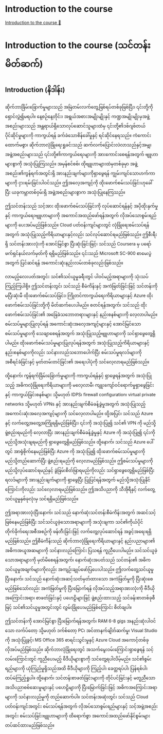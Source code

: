 # Introduction to the course

[Introduction to the course 🔗](https://www.coursera.org/learn/cybersecurity-tools-and-technologies/lecture/FEBNP/introduction-to-the-course)

# Introduction to the course (သင်တန်းမိတ်ဆက်)

## Introduction (နိဒါန်း)

ဆိုက်ဘာခြိမ်းခြောက်မှုများသည် အမြဲတမ်းလက်တွေ့ဖြစ်ရပ်တစ်ခုဖြစ်ပြီး၊ ၎င်းတို့ကိုရှောင်လွှဲ၍မရပါ။ နေ့စဉ်နေ့တိုင်း၊ အရွယ်အစားအမျိုးမျိုးနှင့် ကဏ္ဍအမျိုးမျိုးမှအဖွဲ့အစည်းများသည် အန္တရာယ်ရှိသောလုပ်ဆောင်သူများထံမှ ၎င်းတို့၏ဒစ်ဂျစ်တယ်ပိုင်ဆိုင်မှုများကို ကာကွယ်ရန် ခက်ခဲသောစိန်ခေါ်မှုနှင့် ရင်ဆိုင်နေရသည်။ ကံကောင်းထောက်မစွာ၊ ဆိုက်ဘာလုံခြုံရေးရှုခင်းသည် ဆက်လက်ပြောင်းလဲလာသည်နှင့်အမျှ၊ အဖွဲ့အစည်းများသည် ၎င်းတို့၏ကာကွယ်ရေးများကို အားကောင်းစေရန်အတွက် ဗျူဟာများစွာကို အသုံးပြုကြသည်။ အမှန်စင်စစ်၊ ထိုဗျူဟာများထဲမှတစ်ခုမှာ အဖွဲ့အစည်း၏ကွန်ရက်အတွင်းရှိ အားနည်းချက်များကိုရှာဖွေရန် ကျွမ်းကျင်သောဟက်ကာများကို ငှားရမ်းခြင်းပါဝင်သည်။ ဤအလေ့အကျင့်ကို ထိုးဖောက်စမ်းသပ်ခြင်းဟုခေါ်ပြီး ယခုကမ္ဘာတစ်ဝှမ်းရှိ အဖွဲ့အစည်းများစွာက အသုံးပြုနေကြသည်။

ဤသင်တန်းသည် သင့်အား ထိုးဖောက်စမ်းသပ်ခြင်းကို လုပ်ဆောင်ရန်နှင့် အပိုထိုးနှက်မှုနှင့် ကာကွယ်ရေးဗျူဟာများကို အကောင်အထည်ဖော်ရန်အတွက် လိုအပ်သောစွမ်းရည်များကို ပေးအပ်မည်ဖြစ်သည်။ Cloud ပတ်ဝန်းကျင်များတွင် လုံခြုံရေးစမ်းသပ်ရန်အတွက် အသုံးပြုသည့်ကိရိယာများနှင့်လည်း သင်လုပ်ဆောင်ရမည်ဖြစ်သည်။ ဤစီးရီးရှိ သင်တန်းအားလုံးကို အောင်မြင်စွာ ပြီးဆုံးခြင်းဖြင့်၊ သင်သည် Coursera မှ ပရော်ဖက်ရှင်နယ်လက်မှတ်ကို ရရှိမည်ဖြစ်သည်။ ၎င်းသည် Microsoft SC-900 စာမေးပွဲအတွက် ပြင်ဆင်ရန် အကောင်းဆုံးနည်းလမ်းတစ်ခုလည်းဖြစ်သည်။

လာမည့်လေးပတ်အတွင်း သင်၏သင်ယူမှုခရီးတွင် ပါဝင်မည့်အရာများကို သုံးသပ်ကြည့်ကြပါစို့။ ဤသင်တန်းတွင်၊ သင်သည် စီမံကိန်းနှင့် အကဲဖြတ်ခြင်းဖြင့် သင်တန်းကို မပြီးဆုံးမီ ထိုးဖောက်စမ်းသပ်ခြင်း၊ ကြိုတင်ကာကွယ်ရေးကိရိယာများနှင့် Azure ထိုးဖောက်စမ်းသပ်ခြင်းတို့ကို မိတ်ဆက်ပေးပါမည်။ စတင်ရန်အတွက်၊ သင်သည် ထိုးဖောက်စမ်းသပ်ခြင်း၏ အခြေခံသဘောတရားများနှင့် နည်းစနစ်များကို လေ့လာပါမည်။ စမ်းသပ်မှုများပြုလုပ်ရန် အကောင်းဆုံးအလေ့အကျင့်များနှင့် အောင်မြင်သောစမ်းသပ်မှုများကို သေချာစေရန်အတွက် အသုံးပြုသည့်ဗျူဟာများကို သင်ရှာဖွေတွေ့ရှိပါမည်။ ထိုးဖောက်စမ်းသပ်မှုများပြုလုပ်ရန်အတွက် အသုံးပြုသည့်ကိရိယာများနှင့် နည်းစနစ်များကိုလည်း သင်နားလည်သဘောပေါက်ပြီး စမ်းသပ်မှုရလဒ်များကို အစီရင်ခံခြင်းနှင့် မှတ်တမ်းတင်ခြင်း၏ အရေးပါပုံကို သင်လေ့လာရမည်ဖြစ်သည်။

ထို့နောက်၊ ကွန်ရက်ခြိမ်းခြောက်မှုများကို ကာကွယ်ရန်နှင့် ရှာဖွေရန်အတွက် အသုံးပြုသည့် အဓိကလုံခြုံရေးကိရိယာများကို မလေ့လာမီ၊ ကျူးကျော်ဝင်ရောက်မှုရှာဖွေခြင်းနှင့် ကာကွယ်ခြင်းစနစ်များ သို့မဟုတ် IDPS၊ firewall configuration၊ virtual private networks သို့မဟုတ် VPNs နှင့် အားနည်းချက်စီမံခန့်ခွဲမှုအတွက် အသုံးပြုသည့် အကောင်းဆုံးအလေ့အကျင့်များကို သင်လေ့လာပါမည်။ ထို့အပြင်၊ သင်သည် Azure နှင့် လက်တွေ့အတွေ့အကြုံရရှိမည်ဖြစ်ပြီး၊ ၎င်းကို အသုံးပြု၍ သင်၏ VPN ကို မည်သို့ဖွဲ့စည်းရမည်ကို လေ့လာပြီး အားနည်းချက်စီမံခန့်ခွဲမှုနှင့် Azure ကို အသုံးပြု၍ ၎င်းကို မည်သို့အသုံးချရမည်ကို ရှာဖွေတွေ့ရှိမည်ဖြစ်သည်။ ထို့နောက်၊ သင်သည် Azure ပေါ်တွင် အာရုံစိုက်နေမည်ဖြစ်ပြီး Azure ကို အသုံးပြု၍ ထိုးဖောက်စမ်းသပ်မှုများကို မည်သို့တည်ဆောက်ပြီး ဖွဲ့စည်းရမည်ကို လေ့လာမည်ဖြစ်သည်။ ဤစမ်းသပ်မှုများကို မည်သို့လုပ်ဆောင်ရမည်နှင့် ခွဲခြမ်းစိတ်ဖြာရမည်ကိုလည်း သင်ရှာဖွေတွေ့ရှိမည်ဖြစ်ပြီး ရလဒ်များကို အားနည်းချက်များကို ရှာဖွေပြီး ပြုပြင်ရန်အတွက် မည်သို့အသုံးပြုနိုင်ကြောင်းကိုလည်း သင်လေ့လာရမည်ဖြစ်သည်။ ဤအသိပညာကို သီအိုရီနှင့် လက်တွေ့သင်ယူမှုနှစ်ခုလုံးမှ သင်ရရှိမည်ဖြစ်သည်။

ဤအရာအားလုံးပြီးနောက်၊ သင်သည် နောက်ဆုံးသင်တန်းစီမံကိန်းအတွက် အဆင်သင့်ဖြစ်နေမည်ဖြစ်ပြီး သင်သင်ယူခဲ့သောအရာများကို အသုံးချကာ သင်၏ကိုယ်ပိုင်တိုက်ခိုက်ရေးအစီအစဉ်ကို ဖန်တီးခြင်းဖြင့် လက်တွေ့လုပ်ဆောင်ရန် အခွင့်အရေးရရှိမည်ဖြစ်သည်။ ဤစီမံကိန်းသည် ဆိုက်ဘာလုံခြုံရေးကိရိယာများနှင့် နည်းပညာများ၏ အဓိကအယူအဆများကို သင်နားလည်ကြောင်း ပြသရန် ကူညီပေးပါမည်။ သင်သင်ယူခဲ့သောအရာများကို မှတ်မိစေရန်အတွက်၊ နောက်ဆုံးအပတ်သည် သင်တန်း၏ အဓိကသင်ယူမှုအချက်များကိုလည်း အကျဉ်းချုပ်ဖော်ပြပေးပါသည်။ ဤလက်တွေ့သင်ယူမှုပြီးနောက်၊ သင်သည် နောက်ဆုံးအဆင့်သတ်မှတ်ထားသော အကဲဖြတ်မှုကို ပြီးဆုံးစေမည်ဖြစ်သော်လည်း အကဲဖြတ်မှုကို ပြီးမြောက်ရန် လိုအပ်သည့်အရာအားလုံးကို ဗီဒီယိုအကြောင်းအရာ၊ စာဖတ်ခြင်းနှင့် ပဟေဠိများဖြင့် ဖွဲ့စည်းထားသည့် သင်ခန်းစာတစ်ခုစီဖြင့် သင်၏သင်ယူမှုအတွင်းတွင် လွှမ်းခြုံပေးမည်ဖြစ်ကြောင်း စိတ်ချပါ။

ဤသင်တန်းကို အောင်မြင်စွာ ပြီးမြောက်ရန်အတွက်၊ RAM 6-8 gigs အနည်းဆုံးပါဝင်သော လက်ပ်တော့ သို့မဟုတ် ဒက်စ်တော့ PC၊ အင်တာနက်ချိတ်ဆက်မှု၊ Visual Studio ကို အသုံးပြုခွင့်၊ MS Office 365 စာရင်းသွင်းမှုနှင့် Azure Cloud အကောင့်တစ်ခု လိုအပ်မည်ဖြစ်သည်။ ဆိုက်ဘာလုံခြုံရေးတွင် အသက်မွေးဝမ်းကြောင်းရှာဖွေရန် သင့်လမ်းကြောင်းတွင် ကူညီပေးမည့် ဗီဒီယိုများစွာကို သင်တွေ့ရပါလိမ့်မည်။ သင်၏စွမ်းရည်များကို ယုံကြည်မှုရှိသည်အထိ ဗီဒီယိုများကို ကြည့်ပါ၊ ခေတ္တရပ်ပါ၊ ပြန်ရစ်ပါ၊ ထပ်မံကြည့်ရှုပါ။ ထို့နောက်၊ သင်တန်းစာဖတ်ခြင်းများကို တိုင်ပင်ခြင်းနှင့် မတူညီသော အသိပညာစစ်ဆေးမှုများနှင့် ပဟေဠိများကို ပြီးမြောက်ခြင်းဖြင့် အဓိကအကြောင်းအရာများကို သင်နားလည်မှုကို တည်ဆောက်ပါ။ သင်တန်းအဆုံးတွင်၊ သင်သည် Cloud ပတ်ဝန်းကျင်အတွင်း စမ်းသပ်ရန်အတွက် လိုအပ်သောစွမ်းရည်များနှင့် သင့်အဖွဲ့အစည်းအတွင်း စမ်းသပ်ခြင်းဗျူဟာများကို ထိရောက်စွာ အကောင်အထည်ဖော်နိုင်စွမ်းများ တပ်ဆင်ထားမည်ဖြစ်သည်။
